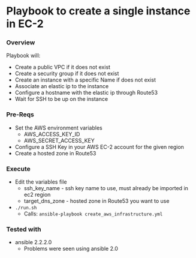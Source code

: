 # Playbook to create a single instance in EC-2

### Overview
Playbook will:
  * Create a public VPC if it does not exist
  * Create a security group if it does not exist
  * Create an instance with a specific Name if does not exist
  * Associate an elastic ip to the instance
  * Configure a hostname with the elastic ip through Route53
  * Wait for SSH to be up on the instance

### Pre-Reqs
  * Set the AWS environment variables
     * AWS_ACCESS_KEY_ID
     * AWS_SECRET_ACCESS_KEY
  * Configure a SSH Key in your AWS EC-2 account for the given region
  * Create a hosted zone in Route53

### Execute
  * Edit the variables file
     * ssh_key_name     - ssh key name to use, must already be imported in ec2 region
     * target_dns_zone  - hosted zone in Route53 you want to use
  * `./run.sh`
    * Calls:  `ansible-playbook create_aws_infrastructure.yml`

### Tested with
  * ansible 2.2.2.0
    * Problems were seen using ansible 2.0
